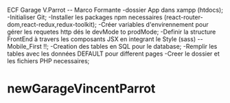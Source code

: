ECF Garage V.Parrot -- Marco Formante
-dossier App dans xampp (htdocs);
-Initialiser Git;
-Installer les packages npm necessaires (react-router-dom,react-redux,redux-toolkit);
-Créer variables d'envirennement pour gérer les requetes http dés le devMode to prodMode;
-Definir la structure FrontEnd à travers les composants JSX en integrant le Style (sass) -- Mobile_First !!;
-Creation des tables en SQL pour le database;
-Remplir les tables avec les données DEFAULT pour different pages
-Creer le dossier et les fichiers PHP necessaires;
# newGarageVincentParrot
